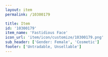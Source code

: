 ```yaml
---
layout: item
permalink: /10300179

title: Item
id: '10300179'
item_name: 'Fastidious Face'
icon_url: 'item/icon/customize/10300179.png'
sub_header: ['Gender: Female', 'Cosmetic']
footer: ['Untradable, Unsellable']
---
```

